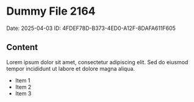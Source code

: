 # Dummy File 2164

Date: 2025-04-03
ID: 4FDEF78D-B373-4ED0-A12F-8DAFA611F605

## Content

Lorem ipsum dolor sit amet, consectetur adipiscing elit.
Sed do eiusmod tempor incididunt ut labore et dolore magna aliqua.

* Item 1
* Item 2
* Item 3

